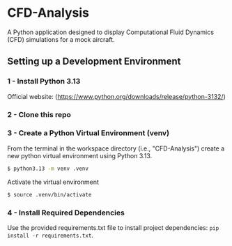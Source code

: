 # CFD-Analysis
A Python application designed to display Computational Fluid Dynamics (CFD) simulations for a mock aircraft.

## Setting up a Development Environment
### 1 - Install Python 3.13
Official website: (https://www.python.org/downloads/release/python-3132/)

### 2 - Clone this repo

### 3 - Create a Python Virtual Environment (venv)
From the terminal in the workspace directory (i.e., "CFD-Analysis") create a new python virtual environment using Python 3.13.
```bash
$ python3.13 -m venv .venv
```
Activate the virtual environment
```bash
$ source .venv/bin/activate
```

### 4 - Install Required Dependencies
Use the provided requirements.txt file to install project dependencies: `pip install -r requirements.txt`.